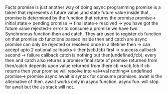 Facts
promise is just another way of doing async programming
promise is a token that represents a future value ,and state
future value inside that promise is determined by the function that returns the promise
promise-> initial state-> pending
promise -> final state-> resolved -> you have got the future value rejected-> error
to consume a promise we have two Synchronous function then and catch. They are used to register cb function on that promise
cb functions passed inside then and catch are async
promise can only be rejected or resolved once in a lifetime
then -> can accept upto 2 optional callbacks-> then(scb,fcb) first -> success callback second -> failure callback
catch is nothing but then(undefined,fcb);
every then and catch also returns a promise
final state of promise returned from then/catch depends upon value returned from there cb =>scb,fcb if cb returns then your promise will resolve into val=>val nothing=> undefined promise=> promise
async await is syntax for consume promises.
await is the alternative of then.
await works only in async function.
async fun. will stop for await but the Js stack will not.